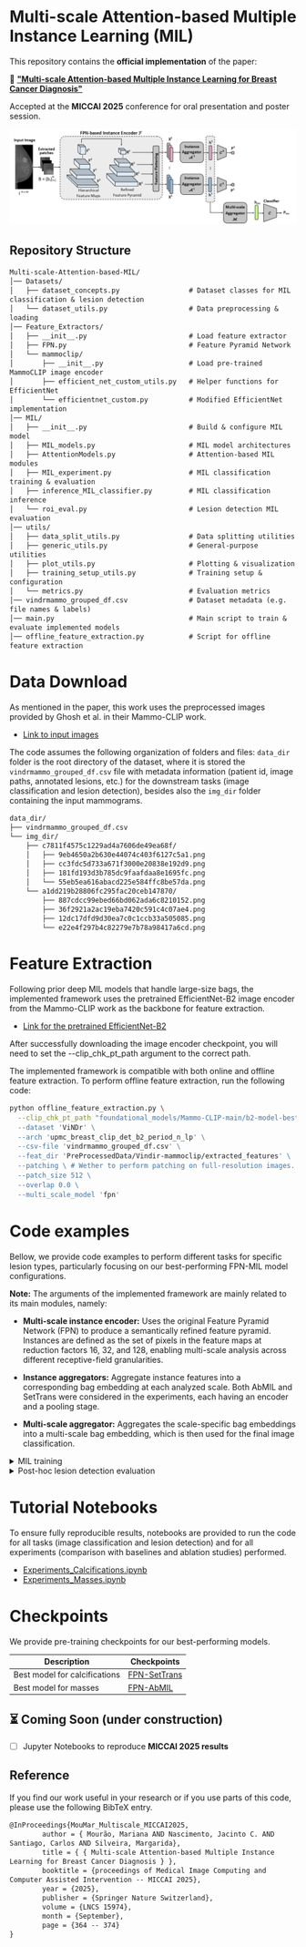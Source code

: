 # Multi-scale Attention-based Multiple Instance Learning (MIL)

This repository contains the **official implementation** of the paper:

📄 [**"Multi-scale Attention-based Multiple Instance Learning for Breast Cancer Diagnosis"**](https://link.springer.com/chapter/10.1007/978-3-032-05182-0_36)

Accepted at the **MICCAI 2025** conference for oral presentation and poster session. 

![Multi-scale MIL framework](figs/FPN-MIL.png)


## Repository Structure

```plaintext
Multi-scale-Attention-based-MIL/
│── Datasets/                  
│   ├── dataset_concepts.py                 # Dataset classes for MIL classification & lesion detection   
│   └── dataset_utils.py                    # Data preprocessing & loading    
│── Feature_Extractors/                   
│   ├── __init__.py                         # Load feature extractor  
│   ├── FPN.py                              # Feature Pyramid Network
│   └── mammoclip/                          
│       ├── __init__.py                     # Load pre-trained MammoCLIP image encoder
│       ├── efficient_net_custom_utils.py   # Helper functions for EfficientNet 
│       └── efficientnet_custom.py          # Modified EfficientNet implementation 
│── MIL/                                    
│   ├── __init__.py                         # Build & configure MIL model
│   ├── MIL_models.py                       # MIL model architectures
│   ├── AttentionModels.py                  # Attention-based MIL modules   
│   ├── MIL_experiment.py                   # MIL classification training & evaluation 
│   ├── inference_MIL_classifier.py         # MIL classification inference   
│   └── roi_eval.py                         # Lesion detection MIL evaluation 
│── utils/                                  
│   ├── data_split_utils.py                 # Data splitting utilities    
│   ├── generic_utils.py                    # General-purpose utilities 
│   ├── plot_utils.py                       # Plotting & visualization 
│   ├── training_setup_utils.py             # Training setup & configuration
│   └── metrics.py                          # Evaluation metrics 
│── vindrmammo_grouped_df.csv               # Dataset metadata (e.g. file names & labels)  
│── main.py                                 # Main script to train & evaluate implemented models 
│── offline_feature_extraction.py           # Script for offline feature extraction  
````

# Data Download

As mentioned in the paper, this work uses the preprocessed images provided by Ghosh et al. in their Mammo-CLIP work. 
- [Link to input images](https://www.kaggle.com/datasets/shantanughosh/vindr-mammogram-dataset-dicom-to-png)

The code assumes the following organization of folders and files: `data_dir` folder is the root directory of the dataset, where it is stored the `vindrmammo_grouped_df.csv` file with metadata information (patient id, image paths, annotated lesions, etc.) for the downstream tasks (image classification and lesion detection), besides also the `img_dir` folder containing the input mammograms.

```plaintext
data_dir/
├── vindrmammo_grouped_df.csv
└── img_dir/
    ├── c7811f4575c1229ad4a7606de49ea68f/
    │   ├── 9eb4650a2b630e44074c403f6127c5a1.png
    │   ├── cc3fdc5d733a671f3000e20838e192d9.png
    │   ├── 181fd193d3b785dc9faafdaa8e1695fc.png
    │   └── 55eb5ea616abacd225e584ffc8be57da.png
    └── a1dd219b28806fc295fac20ceb147870/
        ├── 887cdcc99ebed66bd062ada6c8210152.png
        ├── 36f2921a2ac19eba7420c591c4c07ae4.png
        ├── 12dc17dfd9d30ea7c0c1ccb33a505085.png
        └── e22e4f297b4c82279e7b78a98417a6cd.png
````

# Feature Extraction 

Following prior deep MIL models that handle large-size bags, the implemented framework uses the pretrained EfficientNet-B2 image encoder from the Mammo-CLIP work as the backbone for feature extraction. 
- [Link for the pretrained EfficientNet-B2](https://huggingface.co/shawn24/Mammo-CLIP/blob/main/Pre-trained-checkpoints/b2-model-best-epoch-10.tar)

After successfully downloading the image encoder checkpoint, you will need to set the --clip_chk_pt_path argument to the correct path. 

The implemented framework is compatible with both online and offline feature extraction. To perform offline feature extraction, run the following code:

```bash
python offline_feature_extraction.py \
  --clip_chk_pt_path "foundational_models/Mammo-CLIP-main/b2-model-best-epoch-10.tar" \ # Path to Mammo-CLIP's image encoder checkpoint
  --dataset 'ViNDr' \
  --arch 'upmc_breast_clip_det_b2_period_n_lp' \
  --csv-file 'vindrmammo_grouped_df.csv' \
  --feat_dir 'PreProcessedData/Vindir-mammoclip/extracted_features' \
  --patching \ # Wether to perform patching on full-resolution images. If false, it will consider previously extracted patches that were saved in a directory
  --patch_size 512 \ 
  --overlap 0.0 \
  --multi_scale_model 'fpn'
```

# Code examples 

Bellow, we provide code examples to perform different tasks for specific lesion types, particularly focusing on our best-performing FPN-MIL model configurations. 

**Note:** The arguments of the implemented framework are mainly related to its main modules, namely:

- **Multi-scale instance encoder:** Uses the original Feature Pyramid Network (FPN) to produce a semantically refined feature pyramid. Instances are defined as the set of pixels in the feature maps at reduction factors 16, 32, and 128, enabling multi-scale analysis across different receptive-field granularities.  

- **Instance aggregators:** Aggregate instance features into a corresponding bag embedding at each analyzed scale. Both AbMIL and SetTrans were considered in the experiments, each having an encoder and a pooling stage.  

- **Multi-scale aggregator:** Aggregates the scale-specific bag embeddings into a multi-scale bag embedding, which is then used for the final image classification.

<details> <summary>MIL training</summary>

MIL performs an image classification task. By default, feature extraction is performed **offline**, meaning that the framework receives pre-extracted features as input (see the Feature Extraction section above).  

Alternatively, feature extraction can be set to **online**, in which case the framework receives images directly as input. In the online mode, the backbone can be either **frozen** or **finetuned**, controlled by the `--training_mode` argument (default is `"frozen"`, but it can also be set to `"finetune"`).  

Please refer to the `main.py` file to see the full range of available arguments.

- **Best-performing configuration for Calcifications**
```bash
python main.py \
  --data-dir "datasets/Vindir-mammoclip" \
  --img-dir "VinDir_preprocessed_mammoclip/images_png" \
  --csv-file "vindrmammo_grouped_df.csv" \
  --dataset 'ViNDr' \
  --label "Suspicious_Calcification" \
  --clip_chk_pt_path "foundational_models/Mammo-CLIP-main/b2-model-best-epoch-10.tar" \
  --train \
  --feature_extraction "offline" \ 
  --epochs 30 \
  --batch-size 8 \
  --eval_scheme 'kruns_train+val+test' \
  --n_runs 1 \
  --lr 5.0e-5 \
  --weighted-BCE 'y' \
  --mil_type 'pyramidal_mil' \
  --multi_scale_model 'fpn' \
  --fpn_dim 256 \
  --fcl_encoder_dim 256 \
  --fcl_dropout 0.25 \
  --type_mil_encoder 'isab' \
  --trans_layer_norm True \
  --pooling_type 'pma' \
  --drop_attention_pool 0.25 \
  --type_scale_aggregator 'gated-attention' \
  --deep_supervision \
  --scales 16 32 128
```

- **Best-performing configuration for Masses**
```bash
python main.py \
  --data-dir "datasets/Vindir-mammoclip" \
  --img-dir "VinDir_preprocessed_mammoclip/images_png" \
  --csv-file "vindrmammo_grouped_df.csv" \
  --dataset 'ViNDr' \
  --label "Mass" \
  --clip_chk_pt_path "foundational_models/Mammo-CLIP-main/b2-model-best-epoch-10.tar" \
  --train \
  --feature_extraction "offline" \ 
  --epochs 30 \
  --batch-size 8 \
  --eval_scheme 'kruns_train+val+test' \
  --n_runs 1 \
  --lr 5.0e-5 \
  --weighted-BCE 'y' \
  --mil_type 'pyramidal_mil' \
  --multi_scale_model 'fpn' \
  --fpn_dim 256 \
  --fcl_encoder_dim 256 \
  --fcl_dropout 0.25 \
  --pooling_type 'gated-attention' \
  --drop_attention_pool 0.25 \
  --type_scale_aggregator 'gated-attention' \
  --deep_supervision \
  --scales 16 32 128 
```

- `data-dir`: root directory of the dataset
- `img-dir`: directory containing images, absolute path
- `csv-file`: csv file containing image paths and labels
- `dataset`: dataset name, e.g. ViNDr 
- `label`: target label for classification, e.g., Mass, Suspicious_Calcification
- `clip_chk_pt_path`: path to the checkpoint of the pre-trained Mammo-CLIP model

  
</details>

<details> <summary>Post-hoc lesion detection evaluation </summary> 

Lesion detection is performed as a post-hoc analysis of the generated heatmaps (at each scale and at the multi-scale aggregated level).  

**Note:** For the lesion detection post-hoc analysis, feature extraction is set to **online** in order to define a higher percentage of overlap between extracted patches. This allows the generation of more fine-grained heatmaps, where the attention scores in overlapped regions are accumulated and averaged.

- **Best-performing configuration for Calcifications**
```bash
python main.py \
--data-dir "datasets/Vindir-mammoclip" \
--img-dir "VinDir_preprocessed_mammoclip/images_png" \
--csv-file "vindrmammo_grouped_df.csv" \
--dataset 'ViNDr' \
--label "Suspicious_Calcification" \
--clip_chk_pt_path "foundational_models/Mammo-CLIP-main/b2-model-best-epoch-10.tar" \
--roi_eval \
--resume <path-to-model-checkpoint> \
--feature_extraction 'online' \
--patch_size 512 \
--overlap 0.75 \
--mil_type 'pyramidal_mil' \
--multi_scale_model 'fpn' \
--fpn_dim 256 \
--fcl_encoder_dim 256 \
--fcl_dropout 0.25 \
--type_mil_encoder 'isab' \
--trans_layer_norm True \
--pooling_type 'pma' \
--drop_attention_pool 0.25 \
--type_scale_aggregator 'gated-attention' \
--deep_supervision \
--scales 16 32 128 
```

- **Best-performing configuration for Masses**
```bash
python main.py \
--data-dir "datasets/Vindir-mammoclip" \
--img-dir "VinDir_preprocessed_mammoclip/images_png" \
--csv-file "vindrmammo_grouped_df.csv" \
--dataset 'ViNDr' \
--label "Mass" \
--clip_chk_pt_path "foundational_models/Mammo-CLIP-main/b2-model-best-epoch-10.tar" \
--roi_eval \
--resume <path-to-model-checkpoint> \
--feature_extraction 'online' \
--patch_size 512 \
--overlap 0.75 \
--mil_type 'pyramidal_mil' \
--multi_scale_model 'fpn' \
--fpn_dim 256 \
--fcl_encoder_dim 256 \
--fcl_dropout 0.25 \
--pooling_type 'gated-attention' \
--drop_attention_pool 0.25 \
--type_scale_aggregator 'gated-attention' \
--deep_supervision \
--scales 16 32 128 
```

- `data-dir`: root directory of the dataset
- `img-dir`: directory containing images, absolute path
- `csv-file`: csv file containing image paths and labels
- `dataset`: dataset name, e.g. ViNDr 
- `label`: target label for classification, e.g., Mass, Suspicious_Calcification
- `clip_chk_pt_path`: path to the checkpoint of the pre-trained Mammo-CLIP model


</details>

# Tutorial Notebooks

To ensure fully reproducible results, notebooks are provided to run the code for all tasks (image classification and lesion detection) and for all experiments (comparison with baselines and ablation studies) performed.

- [Experiments_Calcifications.ipynb](notebooks/Experiments_Calcifications.ipynb)
- [Experiments_Masses.ipynb](notebooks/Experiments_Masses.ipynb)

# Checkpoints

We provide pre-training checkpoints for our best-performing models.  

|Description         | Checkpoints |
|--------------------|-------------|
| Best model for calcifications | [FPN-SetTrans](https://drive.google.com/file/d/1pcr5wa8cI7R8L-7MfkXBEBB2IE02NmMI/view?usp=sharing) |
| Best model for masses | [FPN-AbMIL](https://drive.google.com/file/d/1ptgub09TjB2oCpm2ij2OyaVDKT_5y8D0/view?usp=sharing) |

## ⏳ Coming Soon (under construction) 
- [ ] Jupyter Notebooks to reproduce **MICCAI 2025 results**

## Reference 

If you find our work useful in your research or if you use parts of this code, please use the following BibTeX entry.

```plaintext
@InProceedings{MouMar_Multiscale_MICCAI2025,
        author = { Mourão, Mariana AND Nascimento, Jacinto C. AND Santiago, Carlos AND Silveira, Margarida},
        title = { { Multi-scale Attention-based Multiple Instance Learning for Breast Cancer Diagnosis } },
        booktitle = {proceedings of Medical Image Computing and Computer Assisted Intervention -- MICCAI 2025},
        year = {2025},
        publisher = {Springer Nature Switzerland},
        volume = {LNCS 15974},
        month = {September},
        page = {364 -- 374}
}
````
